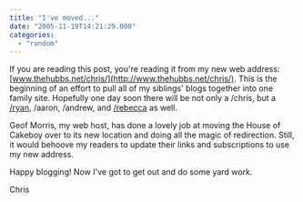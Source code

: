```yaml
---
title: "I've moved..."
date: "2005-11-19T14:21:29.000"
categories: 
  - "random"
---
```


If you are reading this post, you're reading it from my new web address: [www.thehubbs.net/chris/](http://www.thehubbs.net/chris/). This is the beginning of an effort to pull all of my siblings' blogs together into one family site. Hopefully one day soon there will be not only a /chris, but a [/ryan](http://thehubbs.net/ryan), /aaron, /andrew, and [/rebecca](http://thehubbs.net/rebecca) as well.

Geof Morris, my web host, has done a lovely job at moving the House of Cakeboy over to its new location and doing all the magic of redirection. Still, it would behoove my readers to update their links and subscriptions to use my new address.

Happy blogging! Now I've got to get out and do some yard work.

Chris
